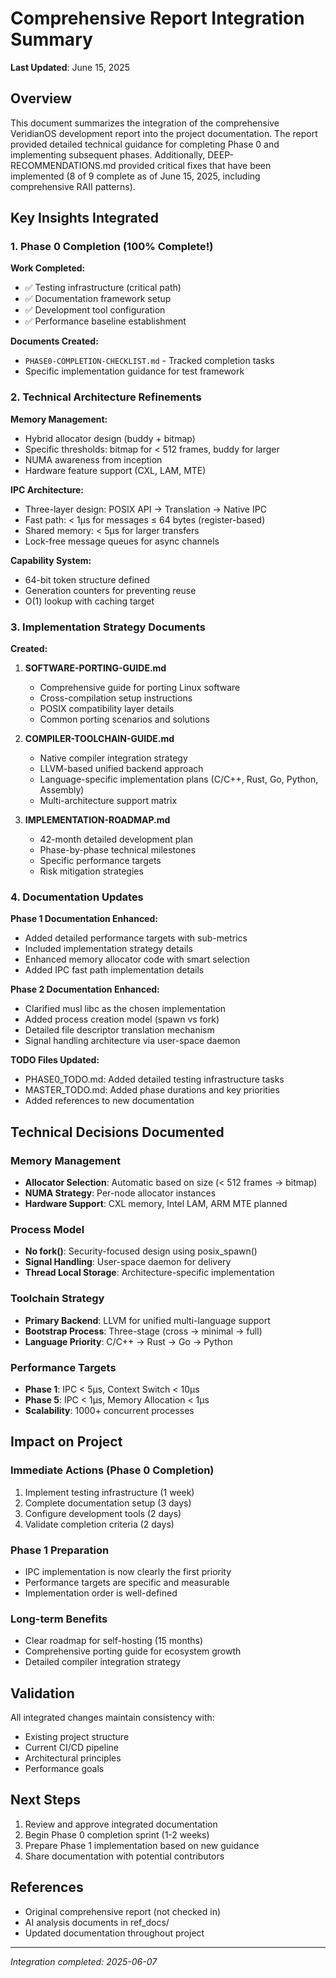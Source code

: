 # Comprehensive Report Integration Summary

**Last Updated**: June 15, 2025

## Overview

This document summarizes the integration of the comprehensive VeridianOS development report into the project documentation. The report provided detailed technical guidance for completing Phase 0 and implementing subsequent phases. Additionally, DEEP-RECOMMENDATIONS.md provided critical fixes that have been implemented (8 of 9 complete as of June 15, 2025, including comprehensive RAII patterns).

## Key Insights Integrated

### 1. Phase 0 Completion (100% Complete!)

**Work Completed:**
- ✅ Testing infrastructure (critical path)
- ✅ Documentation framework setup
- ✅ Development tool configuration
- ✅ Performance baseline establishment

**Documents Created:**
- `PHASE0-COMPLETION-CHECKLIST.md` - Tracked completion tasks
- Specific implementation guidance for test framework

### 2. Technical Architecture Refinements

**Memory Management:**
- Hybrid allocator design (buddy + bitmap)
- Specific thresholds: bitmap for < 512 frames, buddy for larger
- NUMA awareness from inception
- Hardware feature support (CXL, LAM, MTE)

**IPC Architecture:**
- Three-layer design: POSIX API → Translation → Native IPC
- Fast path: < 1μs for messages ≤ 64 bytes (register-based)
- Shared memory: < 5μs for larger transfers
- Lock-free message queues for async channels

**Capability System:**
- 64-bit token structure defined
- Generation counters for preventing reuse
- O(1) lookup with caching target

### 3. Implementation Strategy Documents

**Created:**
1. **SOFTWARE-PORTING-GUIDE.md**
   - Comprehensive guide for porting Linux software
   - Cross-compilation setup instructions
   - POSIX compatibility layer details
   - Common porting scenarios and solutions

2. **COMPILER-TOOLCHAIN-GUIDE.md**
   - Native compiler integration strategy
   - LLVM-based unified backend approach
   - Language-specific implementation plans (C/C++, Rust, Go, Python, Assembly)
   - Multi-architecture support matrix

3. **IMPLEMENTATION-ROADMAP.md**
   - 42-month detailed development plan
   - Phase-by-phase technical milestones
   - Specific performance targets
   - Risk mitigation strategies

### 4. Documentation Updates

**Phase 1 Documentation Enhanced:**
- Added detailed performance targets with sub-metrics
- Included implementation strategy details
- Enhanced memory allocator code with smart selection
- Added IPC fast path implementation details

**Phase 2 Documentation Enhanced:**
- Clarified musl libc as the chosen implementation
- Added process creation model (spawn vs fork)
- Detailed file descriptor translation mechanism
- Signal handling architecture via user-space daemon

**TODO Files Updated:**
- PHASE0_TODO.md: Added detailed testing infrastructure tasks
- MASTER_TODO.md: Added phase durations and key priorities
- Added references to new documentation

## Technical Decisions Documented

### Memory Management
- **Allocator Selection**: Automatic based on size (< 512 frames → bitmap)
- **NUMA Strategy**: Per-node allocator instances
- **Hardware Support**: CXL memory, Intel LAM, ARM MTE planned

### Process Model
- **No fork()**: Security-focused design using posix_spawn()
- **Signal Handling**: User-space daemon for delivery
- **Thread Local Storage**: Architecture-specific implementation

### Toolchain Strategy
- **Primary Backend**: LLVM for unified multi-language support
- **Bootstrap Process**: Three-stage (cross → minimal → full)
- **Language Priority**: C/C++ → Rust → Go → Python

### Performance Targets
- **Phase 1**: IPC < 5μs, Context Switch < 10μs
- **Phase 5**: IPC < 1μs, Memory Allocation < 1μs
- **Scalability**: 1000+ concurrent processes

## Impact on Project

### Immediate Actions (Phase 0 Completion)
1. Implement testing infrastructure (1 week)
2. Complete documentation setup (3 days)
3. Configure development tools (2 days)
4. Validate completion criteria (2 days)

### Phase 1 Preparation
- IPC implementation is now clearly the first priority
- Performance targets are specific and measurable
- Implementation order is well-defined

### Long-term Benefits
- Clear roadmap for self-hosting (15 months)
- Comprehensive porting guide for ecosystem growth
- Detailed compiler integration strategy

## Validation

All integrated changes maintain consistency with:
- Existing project structure
- Current CI/CD pipeline
- Architectural principles
- Performance goals

## Next Steps

1. Review and approve integrated documentation
2. Begin Phase 0 completion sprint (1-2 weeks)
3. Prepare Phase 1 implementation based on new guidance
4. Share documentation with potential contributors

## References

- Original comprehensive report (not checked in)
- AI analysis documents in ref_docs/
- Updated documentation throughout project

---

*Integration completed: 2025-06-07*